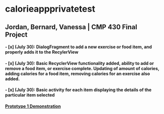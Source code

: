 # calorieappprivatetest
## Jordan, Bernard, Vanessa | CMP 430 Final Project
#### - [x] (July 30): DialogFragment to add a new exercise or food item, and properly adds it to the RecylerView
#### - [x] (July 30): Basic RecyclerView functionality added, ability to add or remove a food item, or exercise complete. Updating of amount of calories, adding calories for a food item, removing calories for an exercise also added.
#### - [x] (July 30): Basic activity for each item displaying the details of the particular item selected
#### <a href="https://youtu.be/KcrCj3gI48Y">Prototype 1 Demonstration</a>
